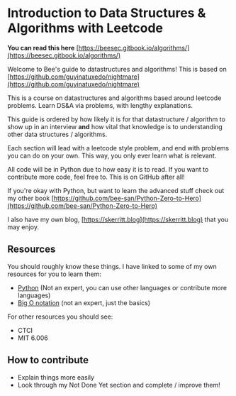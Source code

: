 # Introduction to Data Structures & Algorithms with Leetcode

**You can read this here** [https://beesec.gitbook.io/algorithms/](https://beesec.gitbook.io/algorithms/)

Welcome to Bee's guide to datastructures and algorithms! This is based on [https://github.com/guyinatuxedo/nightmare](https://github.com/guyinatuxedo/nightmare)

This is a course on datastructures and algorithms based around leetcode problems. Learn DS&A via problems, with lengthy explanations. 

This guide is ordered by how likely it is for that datastructure / algorithm to show up in an interview **and** how vital that knowledge is to understanding other data structures / algorithms.

Each section will lead with a leetcode style problem, and end with problems you can do on your own. This way, you only ever learn what is relevant. 

All code will be in Python due to how easy it is to read. If you want to contribute more code, feel free to. This is on GitHub after all!

If you're okay with Python, but want to learn the advanced stuff check out my other book [https://github.com/bee-san/Python-Zero-to-Hero](https://github.com/bee-san/Python-Zero-to-Hero)

I also have my own blog, [https://skerritt.blog](https://skerritt.blog) that you may enjoy.

## Resources

You should roughly know these things. I have linked to some of my own resources for you to learn them:

* [Python](https://github.com/bee-san/Python-Zero-to-Hero) \(Not an expert, you can use other languages or contribute more languages\)
* [Big O notation](https://skerritt.blog/big-o/) \(not an expert, just the basics\)

For other resources you should see:

* CTCI
* MIT 6.006

## How to contribute

* Explain things more easily
* Look through my Not Done Yet section and complete / improve them!





